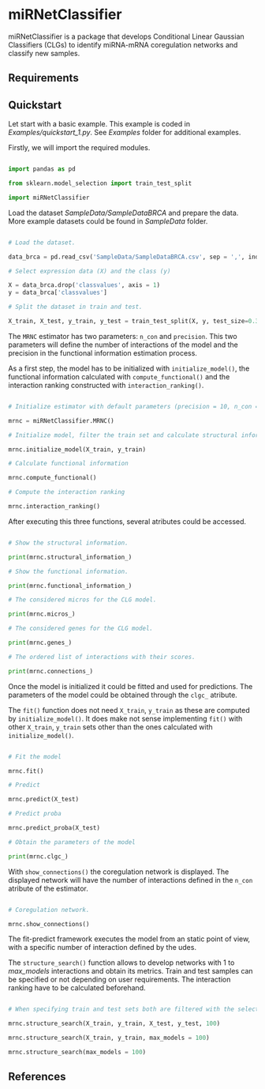 # miRNetClassifier

miRNetClassifier is a package that develops Conditional Linear Gaussian Classifiers (CLGs) to identify miRNA-mRNA coregulation networks and classify new samples.

## Requirements

## Quickstart

Let start with a basic example. This example is coded in *Examples/quickstart_1.py*. See *Examples* folder for additional examples.

Firstly, we will import the required modules.

```python

import pandas as pd

from sklearn.model_selection import train_test_split

import miRNetClassifier

```

Load the dataset *SampleData/SampleDataBRCA* and prepare the data. More example datasets could be found in *SampleData* folder.

```python

# Load the dataset.

data_brca = pd.read_csv('SampleData/SampleDataBRCA.csv', sep = ',', index_col = 0)

# Select expression data (X) and the class (y)

X = data_brca.drop('classvalues', axis = 1)
y = data_brca['classvalues']

# Split the dataset in train and test.

X_train, X_test, y_train, y_test = train_test_split(X, y, test_size=0.3, random_state=1)

```

The `MRNC` estimator has two parameters: `n_con` and `precision`. This two parameters will define the number of interactions of the model and the precision in the functional information estimation process.

As a first step, the model has to be initialized with `initialize_model()`, the functional information calculated with `compute_functional()` and the interaction ranking constructed with `interaction_ranking()`. 

```python

# Initialize estimator with default parameters (precision = 10, n_con = 20)

mrnc = miRNetClassifier.MRNC()

# Initialize model, filter the train set and calculate structural information.

mrnc.initialize_model(X_train, y_train)

# Calculate functional information

mrnc.compute_functional()

# Compute the interaction ranking

mrnc.interaction_ranking()

```

After executing this three functions, several atributes could be accessed.

```python

# Show the structural information.

print(mrnc.structural_information_)

# Show the functional information.

print(mrnc.functional_information_)

# The considered micros for the CLG model.

print(mrnc.micros_)

# The considered genes for the CLG model.

print(mrnc.genes_)

# The ordered list of interactions with their scores.

print(mrnc.connections_)

```

Once the model is initialized it could be fitted and used for predictions. The parameters of the model could be obtained through the `clgc_` atribute.

The `fit()` function does not need `X_train`, `y_train` as these are computed by `initialize_model()`. It does make not sense implementing `fit()` with other `X_train`, `y_train` sets other than the ones calculated with `initialize_model()`.

```python

# Fit the model

mrnc.fit()

# Predict

mrnc.predict(X_test)

# Predict proba

mrnc.predict_proba(X_test)

# Obtain the parameters of the model

print(mrnc.clgc_)

```

With `show_connections()` the coregulation network is displayed. The displayed network will have the number of interactions defined in the `n_con` atribute of the estimator.

```python

# Coregulation network.

mrnc.show_connections()

```

The fit-predict framework executes the model from an static point of view, with a specific number of interaction defined by the udes.

The `structure_search()` function allows to develop networks with 1 to *max_models* interactions and obtain its metrics. Train and test samples can be specified or not depending on user requirements. The interaction ranking have to be calculated beforehand.

```python

# When specifying train and test sets both are filtered with the selected micros and genes in `initialize_model()`.

mrnc.structure_search(X_train, y_train, X_test, y_test, 100)

mrnc.structure_search(X_train, y_train, max_models = 100)

mrnc.structure_search(max_models = 100)

```

## References
